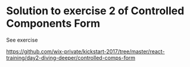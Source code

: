 # Solution to exercise 2 of Controlled Components Form

See exercise

https://github.com/wix-private/kickstart-2017/tree/master/react-training/day2-diving-deeper/controlled-comps-form
